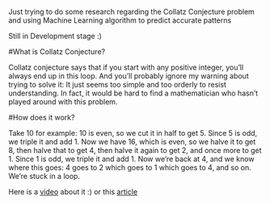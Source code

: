 Just trying to do some research regarding the Collatz Conjecture problem and using Machine Learning algorithm to predict accurate patterns

Still in Development stage :)

#What is Collatz Conjecture?

Collatz conjecture says that if you start with any positive integer, you’ll always end up in this loop. And you’ll probably ignore my warning about trying to solve it: It just seems too simple and too orderly to resist understanding. In fact, it would be hard to find a mathematician who hasn’t played around with this problem.

#How does it work?

Take 10 for example: 10 is even, so we cut it in half to get 5. Since 5 is odd, we triple it and add 1. Now we have 16, which is even, so we halve it to get 8, then halve that to get 4, then halve it again to get 2, and once more to get 1. Since 1 is odd, we triple it and add 1. Now we’re back at 4, and we know where this goes: 4 goes to 2 which goes to 1 which goes to 4, and so on. We’re stuck in a loop.

Here is a [video](https://www.youtube.com/watch?v=094y1Z2wpJg) about it :)
or this [article](https://www.quantamagazine.org/why-mathematicians-still-cant-solve-the-collatz-conjecture-20200922/)